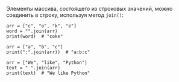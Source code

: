 Элементы массива, состоящего из строковых значений, можно соединить в строку, используя метод `join()`:
```
arr = ["c", "o", "k", "e"]
word = "".join(arr)
print(word)  # "coke"

arr = ["a", "b", "c"]
print(":".join(arr))  # "a:b:c"

arr = ["We", "like", "Python"]
text = " ".join(arr)
print(text)  # "We like Python"
```
